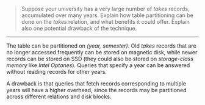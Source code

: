 > Suppose your university has a very large number of _takes_ records, accumulated over
> many years. Explain how table partitioning can be done on the _takes_ relation, and 
> what benefits it could offer. Explain also one potential drawback of the technique. 

--------------------------------

The table can be partitioned on _(year, semester)_. Old _takes_ records that are no 
longer accessed frequently can be stored on magnetic disk, while newer records can be stored 
on SSD (they could also be stored on _storage-class memory_ like _Intel Optanes_). 
Queries that specify a year can be answered without reading records for other 
years. 

A drawback is that queries that fetch records corresponding to multiple years will have 
a higher overhead, since the records may be partitioned across different relations and 
disk blocks. 